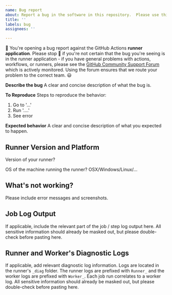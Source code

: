 ```yaml
---
name: Bug report
about: Report a bug in the software in this repository.  Please use this only for bugs in this application; if you have issues with GitHub Actions, please follow the "Support for GitHub Actions" link, below.
title: ''
labels: bug
assignees: ''

---
```


👋 You're opening a bug report against the GitHub Actions **runner application**.  Please stop 🛑 if you're not certain that the bug you're seeing is in the runner application - if you have general problems with actions, workflows, or runners, please see the [GitHub Community Support Forum](https://github.community/c/code-to-cloud/52) which is actively monitored.  Using the forum ensures that we route your problem to the correct team.  😃

**Describe the bug**
A clear and concise description of what the bug is.

**To Reproduce**
Steps to reproduce the behavior:
1. Go to '...'
2. Run '....'
3. See error

**Expected behavior**
A clear and concise description of what you expected to happen.

## Runner Version and Platform
Version of your runner?

OS of the machine running the runner? OSX/Windows/Linux/...

## What's not working?
Please include error messages and screenshots.

## Job Log Output
If applicable, include the relevant part of the job / step log output here.  All sensitive information should already be masked out, but please double-check before pasting here.

## Runner and Worker's Diagnostic Logs
If applicable, add relevant diagnostic log information.  Logs are located in the runner's `_diag` folder. The runner logs are prefixed with `Runner_` and the worker logs are prefixed with `Worker_`. Each job run correlates to a worker log.  All sensitive information should already be masked out, but please double-check before pasting here.
